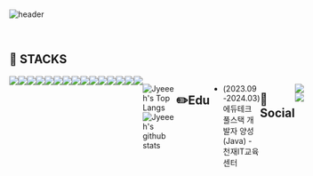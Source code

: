 <br/>

![header](https://capsule-render.vercel.app/api?type=transparent&color=_auto&height=100&section=header&text=Jihye's%20&fontSize=50)

<br/>

## 📒 STACKS
<div style="display:flex; flex-direction:row;">
    <img src="https://img.shields.io/badge/java-007396.svg?style=for-the-badge&logoColor=white"> 
    <img src="https://img.shields.io/badge/html5-%23E34F26.svg?style=for-the-badge&logo=html5&logoColor=white"> 
    <img src="https://img.shields.io/badge/css3-%231572B6.svg?style=for-the-badge&logo=css3&logoColor=white"> 
    <img src="https://img.shields.io/badge/javascript-%23323330.svg?style=for-the-badge&logo=javascript&logoColor=%23F7DF1E"> 
<br>

<img src="https://img.shields.io/badge/Eclipse-FE7A16.svg?style=for-the-badge&logo=Eclipse&logoColor=white"> 
    <img src="https://img.shields.io/badge/IntelliJIDEA-000000.svg?style=for-the-badge&logo=intellij-idea&logoColor=white"> 
    <img src="https://img.shields.io/badge/Visual%20Studio%20Code-0078d7.svg?style=for-the-badge&logo=visual-studio-code&logoColor=white"> 
<br>

<img src="https://img.shields.io/badge/MariaDB-003545?style=for-the-badge&logo=mariadb&logoColor=white"> 
    <img src="https://img.shields.io/badge/mysql-0099E5.svg?style=for-the-badge&logo=mysql&logoColor=white">
    <img src="https://img.shields.io/badge/bootstrap-7952B3?style=for-the-badge&logo=bootstrap&logoColor=white">
<br>


<img src="https://img.shields.io/badge/spring-%236DB33F.svg?style=for-the-badge&logo=spring&logoColor=white"> 
    <img src="https://img.shields.io/badge/Windows%2011-%230079d5.svg?style=for-the-badge&logo=Windows%2011&logoColor=white"> 
    <img src="https://img.shields.io/badge/apache%20tomcat-%23F8DC75.svg?style=for-the-badge&logo=apache-tomcat&logoColor=black"> 
    
<br>

<img src="https://img.shields.io/badge/git-%23F05033.svg?style=for-the-badge&logo=git&logoColor=white"> 
    <img src="https://img.shields.io/badge/github-%23121011.svg?style=for-the-badge&logo=github&logoColor=white"> 
<br>
<br>

![Jyeeeh's Top Langs](https://github-readme-stats.vercel.app/api/top-langs?username=jyeeeh&layout=compact&title_color=f0a7aa&theme=buefy)
![Jyeeeh's github stats](https://github-readme-stats.vercel.app/api?username=jyeeeh&include_all_commits=true&rank_icon=github)

<br>

## ✏️Edu
*  (2023.09-2024.03) 에듀테크 풀스택 개발자 양성(Java) - 천재IT교육센터


<br>

## 💌 Social 
<a href="mailto:universe78a@gmail.com"><img src="https://img.shields.io/badge/Gmail-d14836?style=for-the-badge&logo=Gmail&logoColor=d14836&link=mailto:universe78a@gmail.com"/></a>
<a href="mailto:jnelnl@naver.com"><img src="https://img.shields.io/badge/naver-03C75A?style=for-the-badge&logo=naver&logoColor=03C75A&link=mailto:jnelnl@naver.com"/></a>
	


